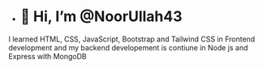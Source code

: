 - # 👋 Hi, I’m @NoorUllah43

I learned HTML, CSS, JavaScript, Bootstrap and Tailwind CSS in Frontend development and my backend developement is contiune in Node js and Express with MongoDB


